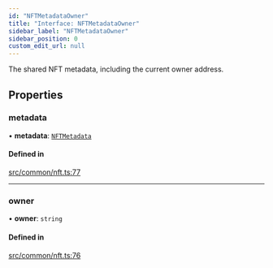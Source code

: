 ```yaml
---
id: "NFTMetadataOwner"
title: "Interface: NFTMetadataOwner"
sidebar_label: "NFTMetadataOwner"
sidebar_position: 0
custom_edit_url: null
---
```


The shared NFT metadata, including the current owner address.

## Properties

### metadata

• **metadata**: [`NFTMetadata`](NFTMetadata)

#### Defined in

[src/common/nft.ts:77](https://github.com/PrasoonPratham/nftlabs-sdk-ts/blob/3077f6d/src/common/nft.ts#L77)

---

### owner

• **owner**: `string`

#### Defined in

[src/common/nft.ts:76](https://github.com/PrasoonPratham/nftlabs-sdk-ts/blob/3077f6d/src/common/nft.ts#L76)
